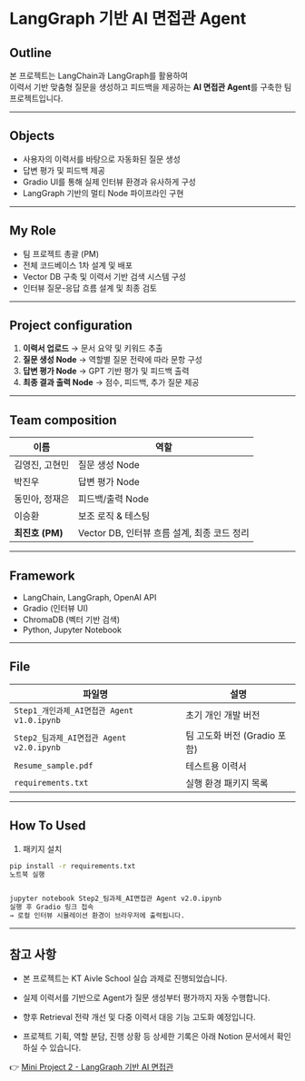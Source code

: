 # LangGraph 기반 AI 면접관 Agent

## Outline
본 프로젝트는 LangChain과 LangGraph를 활용하여  
이력서 기반 맞춤형 질문을 생성하고 피드백을 제공하는 **AI 면접관 Agent**를 구축한 팀 프로젝트입니다.

---

## Objects
- 사용자의 이력서를 바탕으로 자동화된 질문 생성
- 답변 평가 및 피드백 제공
- Gradio UI를 통해 실제 인터뷰 환경과 유사하게 구성
- LangGraph 기반의 멀티 Node 파이프라인 구현

---

## My Role
- 팀 프로젝트 총괄 (PM)  
- 전체 코드베이스 1차 설계 및 배포  
- Vector DB 구축 및 이력서 기반 검색 시스템 구성
- 인터뷰 질문-응답 흐름 설계 및 최종 검토

---

## Project configuration
1. **이력서 업로드** → 문서 요약 및 키워드 추출
2. **질문 생성 Node** → 역할별 질문 전략에 따라 문항 구성
3. **답변 평가 Node** → GPT 기반 평가 및 피드백 출력
4. **최종 결과 출력 Node** → 점수, 피드백, 추가 질문 제공

---

## Team composition
| 이름 | 역할 |
|------|------|
| 김영진, 고현민 | 질문 생성 Node |
| 박진우 | 답변 평가 Node |
| 동민아, 정재은 | 피드백/출력 Node |
| 이승환 | 보조 로직 & 테스팅 |
| **최진호 (PM)** | Vector DB, 인터뷰 흐름 설계, 최종 코드 정리 |

---

## Framework

- LangChain, LangGraph, OpenAI API
- Gradio (인터뷰 UI)
- ChromaDB (벡터 기반 검색)
- Python, Jupyter Notebook

---

## File

| 파일명 | 설명 |
|--------|------|
| `Step1_개인과제_AI면접관 Agent v1.0.ipynb` | 초기 개인 개발 버전 |
| `Step2_팀과제_AI면접관 Agent v2.0.ipynb` | 팀 고도화 버전 (Gradio 포함) |
| `Resume_sample.pdf` | 테스트용 이력서 |
| `requirements.txt` | 실행 환경 패키지 목록 |

---

## How To Used

1. 패키지 설치
```bash
pip install -r requirements.txt
노트북 실행
```
```bash

jupyter notebook Step2_팀과제_AI면접관 Agent v2.0.ipynb
실행 후 Gradio 링크 접속
→ 로컬 인터뷰 시뮬레이션 환경이 브라우저에 출력됩니다.
```
---

## 참고 사항

- 본 프로젝트는 KT Aivle School 실습 과제로 진행되었습니다.
- 실제 이력서를 기반으로 Agent가 질문 생성부터 평가까지 자동 수행합니다.
- 향후 Retrieval 전략 개선 및 다중 이력서 대응 기능 고도화 예정입니다.
  
- 프로젝트 기획, 역할 분담, 진행 상황 등 상세한 기록은 아래 Notion 문서에서 확인하실 수 있습니다.

👉 [Mini Project 2 - LangGraph 기반 AI 면접관](https://www.notion.so/Mini-Project2-1ecc91955b3d808584b4f0b8f75441c0)
